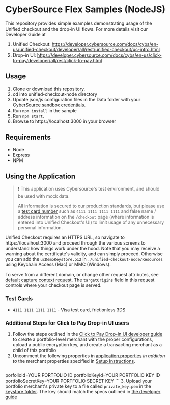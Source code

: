 # CyberSource Flex Samples (NodeJS)

This repository provides simple examples demonstrating usage of the Unified checkout and the drop-in UI flows.  For more details visit our Developer Guide at 

1. Unified Checkout: https://developer.cybersource.com/docs/cybs/en-us/unified-checkout/developer/all/rest/unified-checkout/uc-intro.html
2. Drop-in UI: https://developer.cybersource.com/docs/cybs/en-us/click-to-pay/developer/all/rest/click-to-pay.html

## Usage

1. Clone or download this repository.
2. cd into unified-checkout-node directory
3. Update json/js configuration files in the Data folder with your [CyberSource sandbox credentials](https://ebc2test.cybersource.com). 
4. Run ```npm install``` in the sample 
5. Run ```npm start```.
6. Browse to https://localhost:3000 in your browser

## Requirements
* Node
* Express
* NPM


## Using the Application
> ❗️ This application uses Cybersource's test environment, and should be used with mock data.
> 
> All information is secured to our production standards, but 
> please use a [test card number](https://developer.cybersource.com/hello-world/testing-guide.html) such as `4111 1111 1111 1111`
> and false name / address information on the `/checkout` page (where information is entered into Unified Checkout's UI) to limit usage of any unnecessary personal information.
>
> 
Unified Checkout requires an HTTPS URL, so navigate to https://localhost:3000 and proceed through the various screens
to understand how things work under the hood. Note that you may receive a warning about the certificate's validity, and can simply proceed.
Otherwise you can add the `ucDemoKeystore.p12` in `./unified-checkout-node/Resources` using Keychain Access (Mac) or MMC (Windows).

To serve from a different domain, or change other request attributes, see [default capture context request](./unified-checkout-node/Data/default-uc-capture-context-request.json).
The `targetOrigins` field in this request controls where your checkout page is served.

### Test Cards
- `4111 1111 1111 1111` - Visa test card, frictionless 3DS

### Additional Steps for Click to Pay Drop-in UI users
1. Follow the steps outlined in the [Click to Pay Drop-in UI developer guide](https://developer.cybersource.com/docs/cybs/en-us/click-to-pay/developer/all/rest/click-to-pay.html) to
create a portfolio-level merchant with the proper configurations, upload a public encryption key, and create a transacting merchant as a child of this portfolio
2. Uncomment the following properties in [application.properties](./Data/PortfolioConfiguration.js) _in addition to_ the merchant properties specified in [Setup Instructions](#setup-instructions).
    ```properties
  porfolioId=YOUR PORTFOLIO ID
  portfolioKeyId=YOUR PORTFOLIO KEY ID
  portfolioSecretKey=YOUR PORTFOLIO SECRET KEY
    ```
3. Upload your portfolio merchant's private key to a file called `private_key.pem` in the [keystore folder](./src/main/resources). The key should match the specs outlined in [the developer guide](https://developer.cybersource.com/docs/cybs/en-us/click-to-pay/developer/all/rest/click-to-pay/ctp-configuration-intro/uc-upload-encrypt-key-intro.html) 